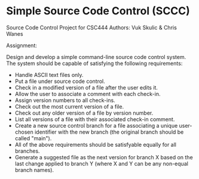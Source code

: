 Simple Source Code Control (SCCC)
============================

Source Code Control Project for CSC444
Authors: Vuk Skulic & Chris Wanes

Assignment:

Design and develop a simple command-line source code control system. 
The system should be capable of satisfying the following requirements:
  
- Handle ASCII text files only.
- Put a file under source code control.
- Check in a modified version of a file after the user edits it.
- Allow the user to associate a comment with each check-in.
- Assign version numbers to all check-ins.
- Check out the most current version of a file.
- Check out any older version of a file by version number.
- List all versions of a file with their associated check-in comment.
- Create a new source control branch for a file associating a unique user-chosen
  identifier with the new branch (the original branch should be called "main").
- All of the above requirements should be satisfyable equally for all branches.
- Generate a suggested file as the next version for branch X based on the last
  change applied to branch Y (where X and Y can be any non-equal branch names).

